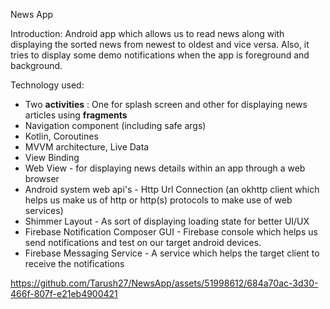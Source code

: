 News App

Introduction:
Android app which allows us to read news along with displaying the sorted news from newest to oldest and vice versa. Also, it tries to display some demo notifications when the app is foreground and background.

Technology used:
- Two **activities** : One for splash screen and other for displaying news articles using **fragments**
- Navigation component (including safe args)
- Kotlin, Coroutines
- MVVM architecture, Live Data
- View Binding
- Web View - for displaying news details within an app through a web browser
- Android system web api's - Http Url Connection (an okhttp client which helps us make us of http or http(s) protocols to make use of web services)
- Shimmer Layout - As sort of displaying loading state for better UI/UX
- Firebase Notification Composer GUI - Firebase console which helps us send notifications and test on our target android devices.
- Firebase Messaging Service - A service which helps the target client to receive the notifications




https://github.com/Tarush27/NewsApp/assets/51998612/684a70ac-3d30-466f-807f-e21eb4900421

